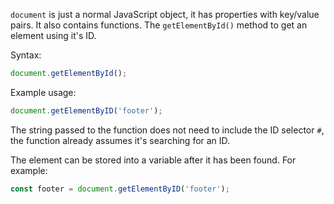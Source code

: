 `document` is just a normal JavaScript object, it has properties with key/value pairs. It also contains functions. The `getElementById()` method to get an element using it's ID.

Syntax:

```js
document.getElementById();
```

Example usage:

```js
document.getElementByID('footer');
```

The string passed to the function does not need to include the ID selector `#`, the function already assumes it's searching for an ID.

The element can be stored into a variable after it has been found. For example:

```js
const footer = document.getElementByID('footer');
```